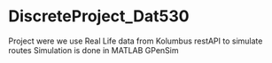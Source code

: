 # DiscreteProject_Dat530

Project were we use Real Life data from Kolumbus restAPI to simulate routes
Simulation is done in MATLAB GPenSim
